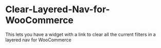 # Clear-Layered-Nav-for-WooCommerce

This lets you have a widget with a link to clear all the current filters in a layered nav for WooCommerce

